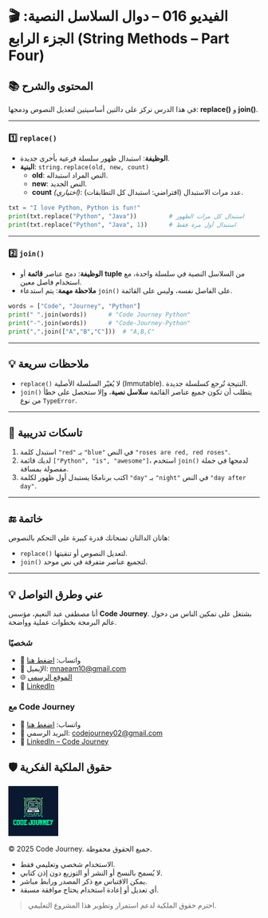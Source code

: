 # 🎬 الفيديو 016 – دوال السلاسل النصية: الجزء الرابع (String Methods – Part Four)

## 📚 المحتوى والشرح
في هذا الدرس نركز على دالتين أساسيتين لتعديل النصوص ودمجها: **replace()** و **join()**.

---

### 1️⃣ `replace()`
- **الوظيفة**: استبدال ظهور سلسلة فرعية بأخرى جديدة.
- **البنية**: `string.replace(old, new, count)`
    - **old**: النص المراد استبداله.
    - **new**: النص الجديد.
    - **count** *(اختياري)*: عدد مرات الاستبدال (افتراضي: استبدال كل التطابقات).

```python
txt = "I love Python, Python is fun!"
print(txt.replace("Python", "Java"))         # استبدال كل مرات الظهور
print(txt.replace("Python", "Java", 1))      # استبدال أول مرة فقط
```

---

### 2️⃣ `join()`

* **الوظيفة**: دمج عناصر **قائمة** أو **tuple** من السلاسل النصية في سلسلة واحدة، مع استخدام فاصل معين.
* **ملاحظة مهمة**: يتم استدعاء `join()` على الفاصل نفسه، وليس على القائمة.

```python
words = ["Code", "Journey", "Python"]
print(" ".join(words))      # "Code Journey Python"
print("-".join(words))      # "Code-Journey-Python"
print(",".join(["A","B","C"]))  # "A,B,C"
```

---

## 💡 ملاحظات سريعة

* `replace()` لا يُغيّر السلسلة الأصلية (Immutable). النتيجة تُرجع كسلسلة جديدة.
* `join()` يتطلب أن تكون جميع عناصر القائمة **سلاسل نصية**، وإلا ستحصل على خطأ من نوع `TypeError`.

---

## 📝 تاسكات تدريبية

1. استبدل كلمة `"red"` بـ `"blue"` في النص `"roses are red, red roses"`.
2. لديك قائمة `["Python", "is", "awesome"]`، استخدم `join()` لدمجها في جملة مفصولة بمسافة.
3. اكتب برنامجًا يستبدل أول ظهور لكلمة `"day"` بـ `"night"` في النص `"day after day"`.

---

## 🔚 خاتمة

هاتان الدالتان تمنحانك قدرة كبيرة على التحكم بالنصوص:

* `replace()` لتعديل النصوص أو تنقيتها.
* `join()` لتجميع عناصر متفرقة في نص موحد.

---


## 💡 عني وطرق التواصل


أنا مصطفى عبد النعيم، مؤسس **Code Journey**.
بشتغل على تمكين الناس من دخول عالم البرمجة بخطوات عملية وواضحة.


### شخصيًا
- 💬 واتساب: [اضغط هنا](https://wa.me/201114938410)
- 📧 الإيميل: mnaeam10@gmail.com  
- 🌐 [الموقع الرسمي](https://mostafa-naeam-web.vercel.app/)  
- 💼 [LinkedIn](https://www.linkedin.com/in/mostafa-naeam/)

### مع Code Journey
- 💬 واتساب: [اضغط هنا](https://wa.me/201555303227)
- 📩 البريد الرسمي: codejourney02@gmail.com  
- 💼 [LinkedIn – Code Journey](https://www.linkedin.com/company/code-journey25/)


## 🛡 حقوق الملكية الفكرية

<img src="../../images/1.png" alt="حقوق الملكية" width="100"/>


© 2025 Code Journey. جميع الحقوق محفوظة.  

- الاستخدام شخصي وتعليمي فقط.  
- لا يُسمح بالنسخ أو النشر أو التوزيع دون إذن كتابي.  
- يمكن الاقتباس مع ذكر المصدر ورابط مباشر.  
- أي تعديل أو إعادة استخدام يحتاج موافقة مسبقة.  

> احترم حقوق الملكية لدعم استمرار وتطوير هذا المشروع التعليمي.

